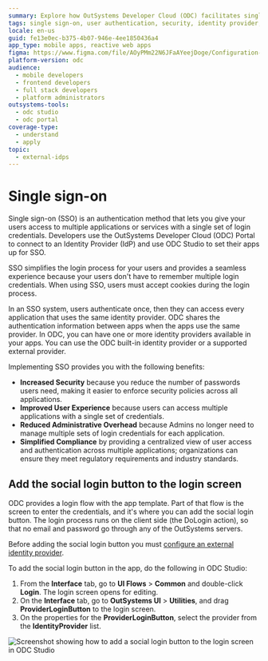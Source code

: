 ```yaml
---
summary: Explore how OutSystems Developer Cloud (ODC) facilitates single sign-on (SSO) integration and enhances user authentication experiences.
tags: single sign-on, user authentication, security, identity provider, user experience
locale: en-us
guid: fe13e0ec-b375-4b07-946e-4ee1850436a4
app_type: mobile apps, reactive web apps
figma: https://www.figma.com/file/AOyPMm22N6JFaAYeejDoge/Configuration-management?type=design&node-id=3401%3A734&t=hXGTDybYCg38Lul5-1
platform-version: odc
audience:
  - mobile developers
  - frontend developers
  - full stack developers
  - platform administrators
outsystems-tools:
  - odc studio
  - odc portal
coverage-type:
  - understand
  - apply
topic:
  - external-idps
---
```


# Single sign-on

Single sign-on (SSO) is an authentication method that lets you give your users access to multiple applications or services with a single set of login credentials. Developers use the OutSystems Developer Cloud (ODC) Portal to connect to an Identity Provider (IdP) and use ODC Studio to set their apps up for SSO.

SSO simplifies the login process for your users and provides a seamless experience because your users don't have to remember multiple login credentials. When using SSO, users must accept cookies during the login process.

In an SSO system, users authenticate once, then they can access every application that uses the same identity provider. ODC shares the authentication information between apps when the apps use the same provider. In ODC, you can have one or more identity providers available in your apps. You can use the ODC built-in identity provider or a supported external provider.

Implementing SSO provides you with the following benefits:

* **Increased Security** because you reduce the number of passwords users need, making it easier to enforce security policies across all applications.
* **Improved User Experience** because users can access multiple applications with a single set of credentials.
* **Reduced Administrative Overhead** because Admins no longer need to manage multiple sets of login credentials for each application.
* **Simplified Compliance** by providing a centralized view of user access and authentication across multiple applications; organizations can ensure they meet regulatory requirements and industry standards.

## Add the social login button to the login screen

ODC provides a login flow with the app template. Part of that flow is the screen to enter the credentials, and it's where you can add the social login button. The login process runs on the client side (the DoLogin action), so that no email and password go through any of the OutSystems servers.

<div class="info" markdown="1">

Before adding the social login button you must [configure an external identity provider](external-idps/intro.md).

</div>

To add the social login button in the app, do the following in ODC Studio:

1. From the **Interface** tab, go to **UI Flows** > **Common** and double-click **Login**. The login screen opens for editing.
1. On the **Interface** tab, go to **OutSystems UI** > **Utilities**, and drag **ProviderLoginButton** to the login screen.
1. On the properties for the **ProviderLoginButton**, select the provider from the **IdentityProvider** list.

![Screenshot showing how to add a social login button to the login screen in ODC Studio](images/sso-button-odcs.png "SSO Button in ODC Studio")
